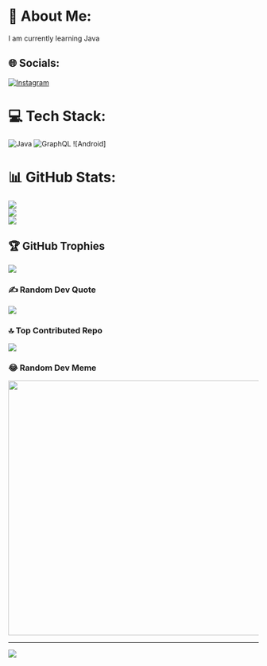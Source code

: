 # 💫 About Me:
I am currently learning Java<br>


## 🌐 Socials:
[![Instagram](https://img.shields.io/badge/Instagram-%23E4405F.svg?logo=Instagram&logoColor=white)](https://instagram.com/s1lshama) 

# 💻 Tech Stack:
![Java](https://img.shields.io/badge/java-%23ED8B00.svg?style=flat&logo=java&logoColor=white) ![GraphQL](https://img.shields.io/badge/-GraphQL-E10098?style=flat&logo=graphql&logoColor=white)
![Android]
# 📊 GitHub Stats:
![](https://github-readme-stats.vercel.app/api?username=shama0031&theme=dark&hide_border=false&include_all_commits=false&count_private=false)<br/>
![](https://github-readme-streak-stats.herokuapp.com/?user=shama0031&theme=dark&hide_border=false)<br/>
![](https://github-readme-stats.vercel.app/api/top-langs/?username=shama0031&theme=dark&hide_border=false&include_all_commits=false&count_private=false&layout=compact)

## 🏆 GitHub Trophies
![](https://github-profile-trophy.vercel.app/?username=shama0031&theme=radical&no-frame=false&no-bg=true&margin-w=4)

### ✍️ Random Dev Quote
![](https://quotes-github-readme.vercel.app/api?type=vetical&theme=dark)

### 🔝 Top Contributed Repo
![](https://github-contributor-stats.vercel.app/api?username=shama0031&limit=5&theme=onedark&combine_all_yearly_contributions=true)

### 😂 Random Dev Meme
<img src="https://rm.up.railway.app/" width="512px"/>

---
[![](https://visitcount.itsvg.in/api?id=shama0031&icon=9&color=0)](https://visitcount.itsvg.in)

<!-- Proudly created with GPRM ( https://gprm.itsvg.in ) -->
